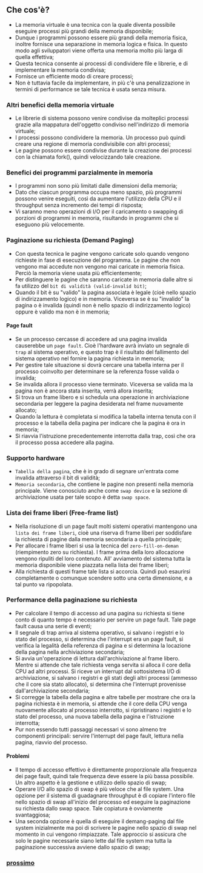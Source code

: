 ## Che cos'è?
- La memoria virtuale è una tecnica con la quale diventa possibile eseguire processi più grandi della memoria disponibile;
- Dunque i programmi possono essere più grandi della memoria fisica, inoltre fornisce una separazione in memoria logica e fisica. In questo modo agli sviluppatori viene offerta una memoria molto più larga di quella effettiva;
- Questa tecnica consente ai processi di condividere file e librerie, e di implementare la memoria condivisa;
- Fornisce un efficiente modo di creare processi;
- Non è tuttavia facile da implementare, in più c'è una penalizzazione in termini di performance se tale tecnica è usata senza misura. 

### Altri benefici della memoria virtuale
- Le librerie di sistema possono venire condivise da molteplici processi grazie alla mappatura dell'oggetto condiviso nell'indirizzo di memoria virtuale;
- I processi possono condividere la memoria. Un processo può quindi creare una regione di memoria condivisibile con altri processi;
- Le pagine possono essere condivise durante la creazione dei processi con la chiamata fork(), quindi velocizzando tale creazione.

### Benefici dei programmi parzialmente in memoria
- I programmi non sono più limitati dalle dimensioni della memoria;
- Dato che ciascun programma occupa meno spazio, più programmi possono venire eseguiti, così da aumentare l'utilizzo della CPU e il throughput senza incremento dei tempi di risposta;
- Vi saranno meno operazioni di I/O per il caricamento o swapping di porzioni di programmi in memoria, risultando in programmi che si eseguono più velocemente.

### Paginazione su richiesta (Demand Paging)
- Con questa tecnica le pagine vengono caricate solo quando vengono richieste in fase di esecuzione del programma. Le pagine che non vengono mai accedute non vengono mai caricate in memoria fisica. Perciò la memoria viene usata più efficientemente;
- Per distinguere le pagine che saranno caricate in memoria dalle altre si fa utilizzo del `bit di validità (valid-invalid bit)`;
- Quando il bit è su "valido" la pagina associata è legale (cioè nello spazio di indirizzamento logico) e in memoria. Viceversa se è su "invalido" la pagina o è invalida (quindi non è nello spazio di indirizzamento logico) oppure è valido ma non è in memoria;

#### Page fault
- Se un processo cercasse di accedere ad una pagina invalida causerebbe un  `page fault`. Cioè l'hardware avrà inviato un segnale di `trap` al sistema operativo, e questo trap è il risultato del fallimento del sistema operativo nel fornire la pagina richiesta in memoria;
- Per gestire tale situazione si dovrà cercare una tabella interna per il processo coinvolto per determinare se la referenza fosse valida o invalida;
- Se invalida allora il processo viene terminato. Viceversa se valida ma la pagina non è ancora stata inserita, verrà allora inserita;
- Si trova un frame libero e si schedula una operazione in archiviazione secondaria per leggere la pagina desiderata nel frame nuovamente allocato;
- Quando la lettura è completata si modifica la tabella interna tenuta con il processo e la tabella della pagina per indicare che la pagina è ora in memoria;
- Si riavvia l'istruzione precedentemente interrotta dalla trap, così che ora il processo possa accedere alla pagina.

### Supporto hardware
- `Tabella della pagina`, che è in grado di segnare un'entrata come invalida attraverso il bit di validità;
- `Memoria secondaria`, che contiene le pagine non presenti nella memoria principale. Viene conosciuto anche come `swap device` e la sezione di archiviazione usata per tale scopo è detta `swap space`.

### Lista dei frame liberi (Free-frame list)
- Nella risoluzione di un page fault molti sistemi operativi mantengono una `lista dei frame liberi`, cioè una riserva di frame liberi per soddisfare la richiesta di pagine dalla memoria secondaria a quella principale;
- Per allocare i frame liberi si usa la tecnica del `zero-fill-on-deman` (riempimento zero su richiesta). I frame prima della loro allocazione vengono ripuliti del loro contenuto. All' avviamento del sistema tutta la memoria disponibile viene piazzata nella lista dei frame liberi;
- Alla richiesta di questi frame tale lista si accorcia. Quindi può esaurirsi completamente o comunque scendere sotto una certa dimensione, e a tal punto va ripopolata.

### Performance della paginazione su richiesta
- Per calcolare il tempo di accesso ad una pagina su richiesta si tiene conto di quanto tempo è necessario per servire un page fault. Tale page fault causa una serie di eventi;
- Il segnale di trap arriva al sistema operativo, si salvano i registri e lo stato del processo, si determina che l'interrupt era un page fault, si verifica la legalità della referenza di pagina e si determina la locazione della pagina nella archiviazione secondaria;
- Si avvia un'operazione di lettura dall'archiviazione al frame libero. Mentre si attende che tale richiesta venga servita si alloca il core della CPU ad altri processi. Si riceve un interrupt dal sottosistema I/O di archiviazione, si salvano i registri e gli stati degli altri processi (ammesso che il core sia stato allocato), si determina che l'interrupt provenisse dall'archiviazione secondaria;
- Si corregge la tabella della pagina e altre tabelle per mostrare che ora la pagina richiesta è in memoria, si attende che il core della CPU venga nuovamente allocato al processo interrotto, si ripristinano i registri e lo stato del processo, una nuova tabella della pagina e l'istruzione interrotta;
- Pur non essendo tutti passaggi necessari vi sono almeno tre componenti principali: servire l'interrupt del page fault, lettura nella pagina, riavvio del processo.

#### Problemi
- Il tempo di accesso effettivo è direttamente proporzionale alla frequenza dei page fault, quindi tale frequenza deve essere la più bassa possibile. Un altro aspetto è la gestione e utilizzo dello spazio di swap;
- Operare I/O allo spazio di swap è più veloce che al file system. Una opzione per il sistema di guadagnare throughput è di copiare l'intero file nello spazio di swap all'inizio del processo ed eseguire la paginazione su richiesta dallo swap space. Tale copiatura è ovviamente svantaggiosa;
- Una seconda opzione è quella di eseguire il demang-paging dal file system inizialmente ma poi di scrivere le pagine nello spazio di swap nel momento in cui vengono rimpiazzate. Tale approccio si assicura che solo le pagine necessarie siano lette dal file system ma tutta la paginazione successiva avviene dallo spazio di swap;

### [prossimo](https://github.com/Gabri432/Sistemi_operativi/blob/master/Memoria_Virtuale/parte_2.md)
